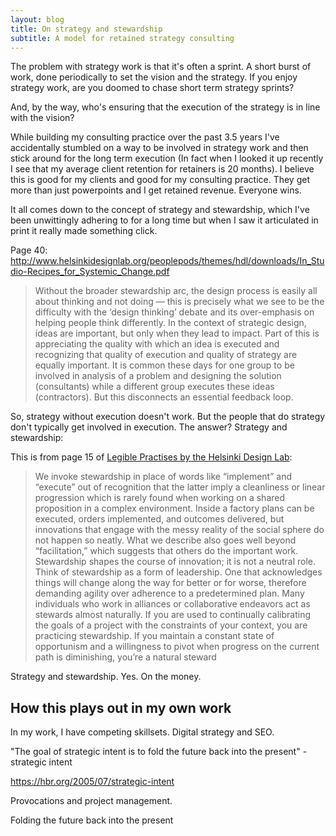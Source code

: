 ```yaml
---
layout: blog
title: On strategy and stewardship
subtitle: A model for retained strategy consulting
---
```


The problem with strategy work is that it's often a sprint. A short burst of work, done periodically to set the vision and the strategy. If you enjoy strategy work, are you doomed to chase short term strategy sprints?

And, by the way, who's ensuring that the execution of the strategy is in line with the vision?

While building my consulting practice over the past 3.5 years I've accidentally stumbled on a way to be involved in strategy work and then stick around for the long term execution (In fact when I looked it up recently I see that my average client retention for retainers is 20 months). I believe this is good for my clients and good for my consulting practice. They get more than just powerpoints and I get retained revenue. Everyone wins.

It all comes down to the concept of strategy and stewardship, which I've been unwittingly adhering to for a long time but when I saw it articulated in print it really made something click.

Page 40: http://www.helsinkidesignlab.org/peoplepods/themes/hdl/downloads/In_Studio-Recipes_for_Systemic_Change.pdf

> Without the broader stewardship arc, the design process is easily all about thinking and not doing — this is precisely what we see to be the difficulty with the ‘design thinking’ debate and its over-emphasis on helping people think differently. In the context of strategic design, ideas are important, but only when they lead to impact. Part of this is appreciating the quality with which an idea is executed and recognizing that quality of execution and quality of strategy are equally important. It is common these days for one group to be involved in analysis of a problem and designing the solution (consultants) while a different group executes these ideas (contractors). But this disconnects an essential feedback loop.

So, strategy without execution doesn't work. But the people that do strategy don't typically get involved in execution. The answer? Strategy and stewardship:

This is from page 15 of [Legible Practises by the Helsinki Design Lab](http://helsinkidesignlab.org/peoplepods/themes/hdl/downloads/Legible_Practises.pdf):

> We invoke stewardship in place of words like “implement” and “execute” out of recognition that the latter imply a cleanliness or linear progression which is rarely found when working on a shared proposition in a complex environment. Inside a factory plans can be executed, orders implemented, and outcomes delivered, but innovations that engage with the messy reality of the social sphere do not happen so neatly. What we describe also goes well beyond “facilitation,” which suggests that others do the important work. Stewardship shapes the course of innovation; it is not a neutral role. Think of stewardship as a form of leadership. One that acknowledges things will change along the way for better or for worse, therefore demanding agility over adherence to a predetermined plan. Many individuals who work in alliances or collaborative endeavors act as stewards almost naturally. If you are used to continually calibrating the goals of a project with the constraints of your context, you are practicing stewardship. If you maintain a constant state of opportunism and a willingness to pivot when progress on the current path is diminishing, you’re a natural steward

Strategy and stewardship. Yes. On the money.

## How this plays out in my own work

In my work, I have competing skillsets. Digital strategy and SEO. 

"The goal of strategic intent is to fold the future back into the present" - strategic intent

https://hbr.org/2005/07/strategic-intent

Provocations and project management.


Folding the future back into the present
